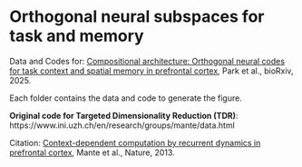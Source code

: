 # Orthogonal neural subspaces for task and memory
Data and Codes for: <a href="https://doi.org/10.1101/2025.02.25.640211" target="_blank">Compositional architecture: Orthogonal neural codes for task context and spatial memory in prefrontal cortex</a>, Park et al., bioRxiv, 2025.
<p></p>
Each folder contains the data and code to generate the figure.
<p></p>
<p></p>
<b>Original code for Targeted Dimensionality Reduction (TDR)</b>:
https://www.ini.uzh.ch/en/research/groups/mante/data.html
<p></p>
Citation: <a href="https://www.nature.com/articles/nature127421" target="_blank">Context-dependent computation by recurrent dynamics in prefrontal cortex</a>, Mante et al., Nature, 2013.
